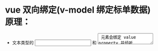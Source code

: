 <!--
 * @Description:
 * @Author: 曹俊
 * @Date: 2022-10-27 19:52:54
 * @LastEditors: 曹俊
 * @LastEditTime: 2022-10-27 19:54:12
-->

# vue 双向绑定(v-model 绑定标单数据)原理：

- 文本类型的 <input> 和 <textarea> 元素会绑定 value property 并侦听 input 事件；
- <input type="checkbox"> 和 <input type="radio"> 会绑定 checked property 并侦听 change 事件；
- <select> 会绑定 value property 并侦听 change 事件。
